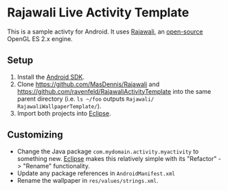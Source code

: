 # Rajawali Live Activity Template

This is a sample activty for Android. It uses [Rajawali][1], an
[open-source][2] OpenGL ES 2.x engine.

## Setup

1. Install the [Android SDK][3].
2. Clone https://github.com/MasDennis/Rajawali and
   https://github.com/ravenfeld/RajawaliActivityTemplate into the same
   parent directory (i.e. `ls ~/foo` outputs
  `Rajawali/	RajawaliWallpaperTemplate/`). 
3. Import both projects into [Eclipse][4].

## Customizing

* Change the Java package ```com.mydomain.activity.myactivity``` to
  something new. [Eclipse][4] makes this relatively simple with its
  "Refactor" -> "Rename" functionality.
* Update any package references in ```AndroidManifest.xml```
* Rename the wallpaper in ```res/values/strings.xml```.

[1]: http://www.rozengain.com/blog/2011/08/23/announcing-rajawali-an-opengl-es-2-0-based-3d-framework-for-android/  "Rajawali introduction"
[2]: https://github.com/MasDennis/Rajawali  "Rajawali source code repository"
[3]: https://developer.android.com/sdk/index.html  "Android SDK"
[4]: http://www.eclipse.org/  "Eclipse home page"
